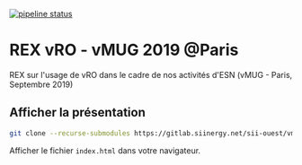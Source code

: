 [![pipeline status](https://gitlab.siinergy.net/sii-ouest/vmware/rex-vro-vmug2019/badges/master/pipeline.svg)](https://gitlab.siinergy.net/sii-ouest/vmware/rex-vro-vmug2019/commits/master)

# REX vRO - vMUG 2019 @Paris

REX sur l'usage de vRO dans le cadre de nos activités d'ESN (vMUG - Paris, Septembre 2019)

## Afficher la présentation

```bash
git clone --recurse-submodules https://gitlab.siinergy.net/sii-ouest/vmware/rex-vro-vmug2019.git 
```

Afficher le fichier `index.html` dans votre navigateur.
